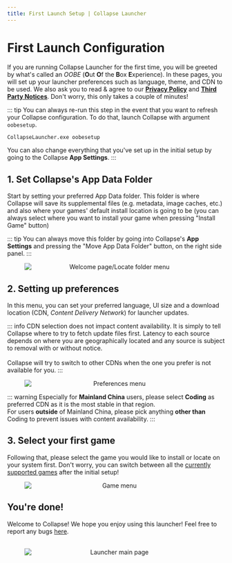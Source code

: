 ```yaml
---
title: First Launch Setup | Collapse Launcher
---
```

# First Launch Configuration
If you are running Collapse Launcher for the first time, you will be greeted by what's called an *OOBE* (**O**ut **O**f the **B**ox **E**xperience). In these pages, you will set up your launcher preferences such as language, theme, and CDN to be used. We also ask you to read & agree to our [**Privacy Policy**](https://github.com/CollapseLauncher/Collapse/blob/main/PRIVACY.md) and [**Third Party Notices**](https://github.com/CollapseLauncher/Collapse/blob/main/THIRD_PARTY_NOTICES.md).
Don't worry, this only takes a couple of minutes!

::: tip
You can always re-run this step in the event that you want to refresh your Collapse configuration. To do that, launch Collapse with argument `oobesetup`. 
```cmd
CollapseLauncher.exe oobesetup
```
You can also change everything that you've set up in the initial setup by going to the Collapse **App Settings**.
::: 

## 1. Set Collapse's App Data Folder
Start by setting your preferred App Data folder. This folder is where Collapse will save its supplemental files (e.g. metadata, image caches, etc.) and also where your games' default install location is going to be (you can always select where you want to install your game when pressing "Install Game" button)

::: tip
You can always move this folder by going into Collapse's **App Settings** and pressing the "Move App Data Folder" button, on the right side panel.
:::

<figure style="text-align: center;">
  <img src="/img/docs/locatefolder.webp" alt="Welcome page/Locate folder menu" title="Welcome page/Locate folder menu" style="display: block; margin: 0 auto;" width="auto">
</figure>

## 2. Setting up preferences
In this menu, you can set your preferred language, UI size and a download location (CDN, *Content Delivery Network*) for launcher updates.

::: info
CDN selection does not impact content availability. It is simply to tell Collapse where to try to fetch update files first. Latency to each source depends on where you are geographically located and any source is subject to removal with or without notice.<br><br>
Collapse will try to switch to other CDNs when the one you prefer is not available for you.
:::

<figure style="text-align: center;">
  <img src="/img/docs/oobe1.webp" alt="Preferences menu" title="Welcome page/Preferences menu" style="display: block; margin: 0 auto;" width="auto">
</figure>

::: warning
Especially for **Mainland China** users, please select **Coding** as preferred CDN as it is the most stable in that region. <br/>
For users **outside** of Mainland China, please pick anything **other than** Coding to prevent issues with content availability.
:::


## 3. Select your first game
Following that, please select the game you would like to install or locate on your system first. Don't worry, you can switch between all the [currently supported games](../features) after the initial setup!

<figure style="text-align: center;">
  <img src="/img/docs/oobe2.webp" alt="Game menu" title="Game menu" style="display: block; margin: 0 auto;" width="auto">
</figure>

## You're done!

Welcome to Collapse! We hope you enjoy using this launcher! Feel free to report any bugs <a href="https://github.com/neon-nyan/Collapse/issues/new/choose" target=_blank>here</a>.
<br><br>

<figure style="text-align: center;">
  <img src="/img/docs/launchermain.webp" alt="Launcher main page" title="Launcher main page" style="display: block; margin: 0 auto;" width="auto">
</figure>
